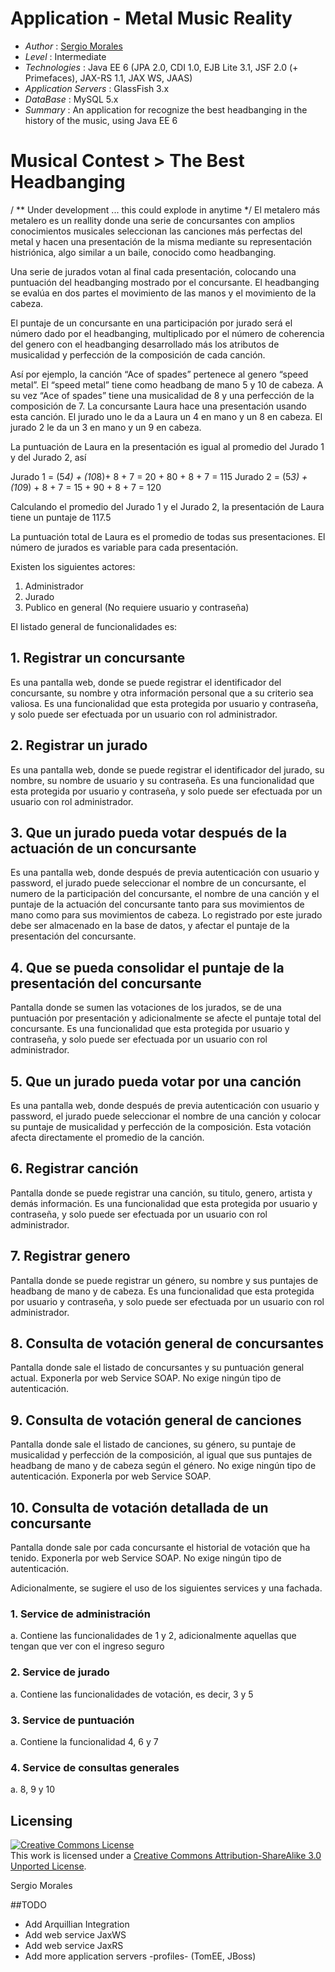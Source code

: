﻿# Application - Metal Music Reality

* *Author* : [Sergio Morales](http://www.linkedin.com/profile/view?id=199182063)
* *Level* : Intermediate
* *Technologies* : Java EE 6 (JPA 2.0, CDI 1.0, EJB Lite 3.1, JSF 2.0 (+ Primefaces), JAX-RS 1.1, JAX WS, JAAS)
* *Application Servers* : GlassFish 3.x
* *DataBase* : MySQL 5.x
* *Summary* : An application for recognize the best headbanging in the history of the music, using Java EE 6


Musical Contest > The Best Headbanging 
======================================

/ ** Under development ... this could explode in anytime */
El metalero más metalero es un reallity donde una serie de concursantes con amplios
conocimientos musicales seleccionan las canciones más perfectas del metal y hacen una
presentación de la misma mediante su representación histriónica, algo similar a un baile, conocido como headbanging.

Una serie de jurados votan al final cada presentación, colocando una puntuación del
headbanging mostrado por el concursante. El headbanging se evalúa en dos partes el
movimiento de las manos y el movimiento de la cabeza.

El puntaje de un concursante en una participación por jurado será el número dado por el headbanging, multiplicado por el número de coherencia del genero con el headbanging desarrollado más los atributos de musicalidad y perfección de la composición de cada canción.

Así por ejemplo, la canción “Ace of spades” pertenece al genero “speed metal”. El “speed metal” tiene como headbang de mano 5 y 10 de cabeza. A su vez “Ace of spades” tiene una musicalidad de 8 y una perfección de la composición de 7. La concursante Laura hace una presentación usando esta canción. El jurado uno le da a Laura un 4 en mano y un 8 en cabeza. El jurado 2 le da un 3 en mano y un 9 en cabeza.

La puntuación de Laura en la presentación es igual al promedio del Jurado 1 y del Jurado 2, así

Jurado 1 = (5*4) + (10*8)+ 8 + 7 = 20 + 80 + 8 + 7 = 115
Jurado 2 = (5*3) + (10*9) + 8 + 7 = 15 + 90 + 8 + 7 = 120

Calculando el promedio del Jurado 1 y el Jurado 2, la presentación de Laura tiene un puntaje
de 117.5

La puntuación total de Laura es el promedio de todas sus presentaciones. El número de
jurados es variable para cada presentación.

Existen los siguientes actores:

1. Administrador
2. Jurado
3. Publico en general (No requiere usuario y contraseña)

El listado general de funcionalidades es:

## 1. Registrar un concursante
Es una pantalla web, donde se puede registrar el identificador del concursante, su
nombre y otra información personal que a su criterio sea valiosa. Es una funcionalidad
que esta protegida por usuario y contraseña, y solo puede ser efectuada por un
usuario con rol administrador.

## 2. Registrar un jurado
Es una pantalla web, donde se puede registrar el identificador del jurado, su nombre,
su nombre de usuario y su contraseña. Es una funcionalidad que esta protegida por
usuario y contraseña, y solo puede ser efectuada por un usuario con rol administrador.

## 3. Que un jurado pueda votar después de la actuación de un concursante
Es una pantalla web, donde después de previa autenticación con usuario y password,
el jurado puede seleccionar el nombre de un concursante, el numero de la
participación del concursante, el nombre de una canción y el puntaje de la actuación
del concursante tanto para sus movimientos de mano como para sus movimientos de
cabeza.
Lo registrado por este jurado debe ser almacenado en la base de datos, y afectar el
puntaje de la presentación del concursante.

## 4. Que se pueda consolidar el puntaje de la presentación del concursante
Pantalla donde se sumen las votaciones de los jurados, se de una puntuación por
presentación y adicionalmente se afecte el puntaje total del concursante. Es una
funcionalidad que esta protegida por usuario y contraseña, y solo puede ser efectuada
por un usuario con rol administrador.

## 5. Que un jurado pueda votar por una canción
Es una pantalla web, donde después de previa autenticación con usuario y password,
el jurado puede seleccionar el nombre de una canción y colocar su puntaje de
musicalidad y perfección de la composición. Esta votación afecta directamente el
promedio de la canción.

## 6. Registrar canción
Pantalla donde se puede registrar una canción, su titulo, genero, artista y demás
información. Es una funcionalidad que esta protegida por usuario y contraseña, y solo
puede ser efectuada por un usuario con rol administrador.

## 7. Registrar genero
Pantalla donde se puede registrar un género, su nombre y sus puntajes de headbang
de mano y de cabeza. Es una funcionalidad que esta protegida por usuario y
contraseña, y solo puede ser efectuada por un usuario con rol administrador.

## 8. Consulta de votación general de concursantes
Pantalla donde sale el listado de concursantes y su puntuación general actual.
Exponerla por web Service SOAP. No exige ningún tipo de autenticación.

## 9. Consulta de votación general de canciones

Pantalla donde sale el listado de canciones, su género, su puntaje de musicalidad y
perfección de la composición, al igual que sus puntajes de headbang de mano y de
cabeza según el género. No exige ningún tipo de autenticación.
Exponerla por web Service SOAP.

## 10. Consulta de votación detallada de un concursante
Pantalla donde sale por cada concursante el historial de votación que ha tenido.
Exponerla por web Service SOAP. No exige ningún tipo de autenticación.

Adicionalmente, se sugiere el uso de los siguientes services y una fachada.
### 1. Service de administración
a. Contiene las funcionalidades de 1 y 2, adicionalmente aquellas que tengan
que ver con el ingreso seguro
### 2. Service de jurado
a. Contiene las funcionalidades de votación, es decir, 3 y 5
### 3. Service de puntuación
a. Contiene la funcionalidad 4, 6 y 7
### 4. Service de consultas generales
a. 8, 9 y 10

## Licensing

<a rel="license" href="http://creativecommons.org/licenses/by-sa/3.0/"><img alt="Creative Commons License" style="border-width:0" src="http://i.creativecommons.org/l/by-sa/3.0/88x31.png" /></a><br />This work is licensed under a <a rel="license" href="http://creativecommons.org/licenses/by-sa/3.0/">Creative Commons Attribution-ShareAlike 3.0 Unported License</a>.

<div class="footer">
    <span class="footerTitle"><span class="uc">S</span>ergio <span class="uc">M</span>orales</span>
</div>

##TODO
- Add Arquillian Integration
- Add web service JaxWS
- Add web service JaxRS
- Add more application servers -profiles- (TomEE, JBoss)